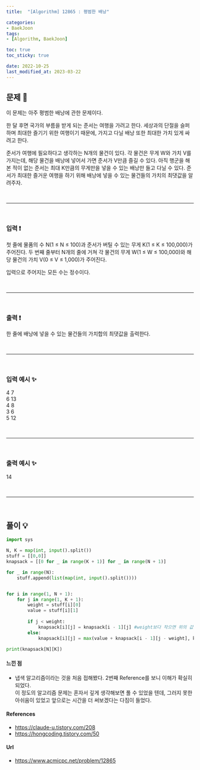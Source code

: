 ```yaml
---
title:  "[Algorithm] 12865 : 평범한 배낭"

categories:
- BaekJoon
tags:
- [Algorithm, BaekJoon]

toc: true
toc_sticky: true

date: 2022-10-25
last_modified_at: 2023-03-22
---
```


## 문제 🔎

이 문제는 아주 평범한 배낭에 관한 문제이다.

한 달 후면 국가의 부름을 받게 되는 준서는 여행을 가려고 한다. 세상과의 단절을 슬퍼하며 최대한 즐기기 위한 여행이기 때문에, 가지고 다닐 배낭 또한 최대한 가치 있게 싸려고 한다.

준서가 여행에 필요하다고 생각하는 N개의 물건이 있다. 각 물건은 무게 W와 가치 V를 가지는데, 해당 물건을 배낭에 넣어서 가면 준서가 V만큼 즐길 수 있다. 아직 행군을 해본 적이 없는 준서는 최대 K만큼의
무게만을 넣을 수 있는 배낭만 들고 다닐 수 있다. 준서가 최대한 즐거운 여행을 하기 위해 배낭에 넣을 수 있는 물건들의 가치의 최댓값을 알려주자.

<br>

---

<br>

### 입력 ❗

첫 줄에 물품의 수 N(1 ≤ N ≤ 100)과 준서가 버틸 수 있는 무게 K(1 ≤ K ≤ 100,000)가 주어진다. 두 번째 줄부터 N개의 줄에 거쳐 각 물건의 무게 W(1 ≤ W ≤ 100,000)와 해당
물건의 가치 V(0 ≤ V ≤ 1,000)가 주어진다.

입력으로 주어지는 모든 수는 정수이다.

<br>

---

<br>

### 출력 ❗

한 줄에 배낭에 넣을 수 있는 물건들의 가치합의 최댓값을 출력한다.

<br>

---

<br>

### 입력 예시 ✨

4 7 <br>
6 13 <br>
4 8 <br>
3 6 <br>
5 12

<br>

---

<br>

### 출력 예시 ✨

14

<br>

---

<br>

## 풀이 💡

```python
import sys

N, K = map(int, input().split())
stuff = [[0,0]]
knapsack = [[0 for _ in range(K + 1)] for _ in range(N + 1)]

for _ in range(N):
    stuff.append(list(map(int, input().split())))


for i in range(1, N + 1):
    for j in range(1, K + 1):
        weight = stuff[i][0] 
        value = stuff[i][1]
       
        if j < weight:
            knapsack[i][j] = knapsack[i - 1][j] #weight보다 작으면 위의 값을 그대로 가져온다
        else:
            knapsack[i][j] = max(value + knapsack[i - 1][j - weight], knapsack[i - 1][j])

print(knapsack[N][K])
```

#### 느낀 점

- 냅색 알고리즘이라는 것을 처음 접해봤다. 2번째 Reference를 보니 이해가 확실히 되었다. <br>
  이 정도의 알고리즘 문제는 혼자서 깊게 생각해보면 풀 수 있었을 텐데, 그러지 못한 아쉬움이 있었고 앞으로는 시간을 더 써보겠다는 다짐이 들었다.

#### References

- https://claude-u.tistory.com/208
- https://hongcoding.tistory.com/50

#### Url

- https://www.acmicpc.net/problem/12865
